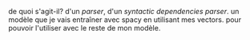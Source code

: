de quoi s'agit-il?
d'un _parser_, d'un _syntactic dependencies parser_.
un modèle que je vais entraîner avec spacy en utilisant mes vectors.
pour pouvoir l'utiliser avec le reste de mon modèle.
